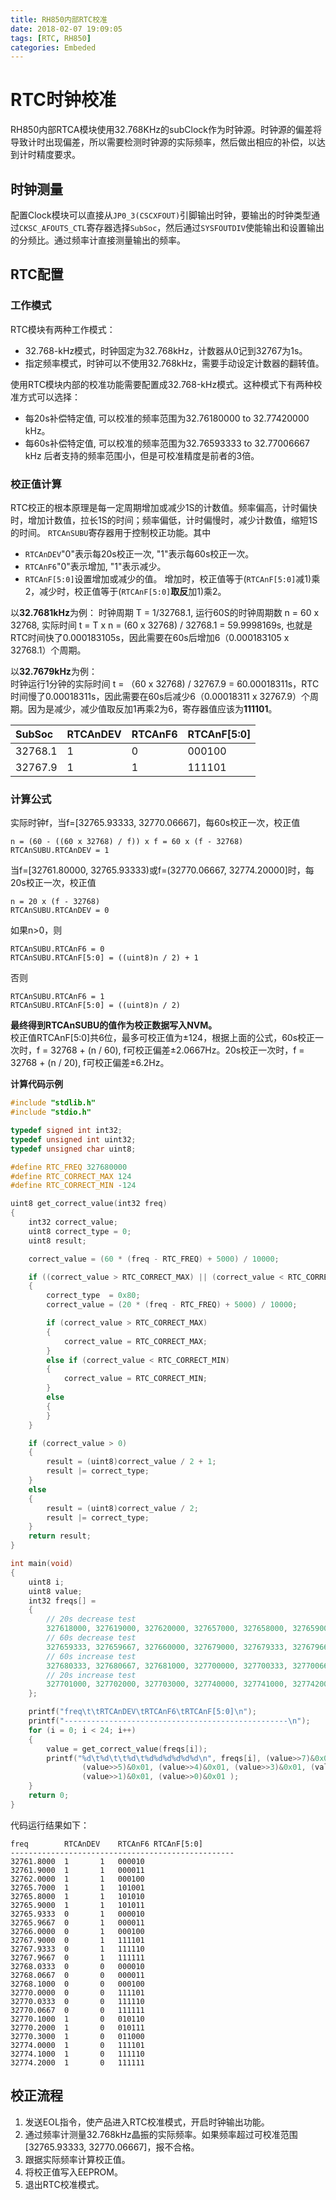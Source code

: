 ```yaml
---
title: RH850内部RTC校准
date: 2018-02-07 19:09:05
tags: [RTC, RH850]
categories: Embeded
---
```

# RTC时钟校准
RH850内部RTCA模块使用32.768KHz的subClock作为时钟源。时钟源的偏差将导致计时出现偏差，所以需要检测时钟源的实际频率，然后做出相应的补偿，以达到计时精度要求。  

## 时钟测量
配置Clock模块可以直接从`JP0_3(CSCXFOUT)`引脚输出时钟，要输出的时钟类型通过`CKSC_AFOUTS_CTL`寄存器选择`SubSoc`，然后通过`SYSFOUTDIV`使能输出和设置输出的分频比。通过频率计直接测量输出的频率。  

## RTC配置

### 工作模式
RTC模块有两种工作模式：  
- 32.768-kHz模式，时钟固定为32.768kHz，计数器从0记到32767为1s。
- 指定频率模式，时钟可以不使用32.768kHz，需要手动设定计数器的翻转值。       
  
使用RTC模块内部的校准功能需要配置成32.768-kHz模式。这种模式下有两种校准方式可以选择：  
- 每20s补偿特定值, 可以校准的频率范围为32.76180000 to 32.77420000 kHz。
- 每60s补偿特定值, 可以校准的频率范围为32.76593333 to 32.77006667 kHz
后者支持的频率范围小，但是可校准精度是前者的3倍。

### 校正值计算
RTC校正的根本原理是每一定周期增加或减少1S的计数值。频率偏高，计时偏快时，增加计数值，拉长1S的时间；频率偏低，计时偏慢时，减少计数值，缩短1S的时间。
`RTCAnSUBU`寄存器用于控制校正功能。其中
- `RTCAnDEV`"0"表示每20s校正一次, "1"表示每60s校正一次。
- `RTCAnF6`"0"表示增加, "1"表示减少。
- `RTCAnF[5:0]`设置增加或减少的值。
增加时，校正值等于(`RTCAnF[5:0]`减1)乘2，减少时，校正值等于(`RTCAnF[5:0]`**取反**加1)乘2。

  
以**32.7681kHz**为例： 
时钟周期 T = 1/32768.1, 运行60S的时钟周期数 n = 60 x 32768, 实际时间 t = T x n = (60 x 32768) / 32768.1 = 59.9998169s, 也就是RTC时间快了0.000183105s，因此需要在60s后增加6（0.000183105 x 32768.1）个周期。  
  
以**32.7679kHz**为例：    
时钟运行1分钟的实际时间 t = （60 x 32768) / 32767.9 = 60.00018311s，RTC时间慢了0.00018311s，因此需要在60s后减少6（0.00018311 x 32767.9）个周期。因为是减少，减少值取反加1再乘2为6，寄存器值应该为**111101**。   

|SubSoc    | RTCAnDEV |  RTCAnF6 | RTCAnF[5:0] |
|:---------|:---------|:---------|:------------|
|32768.1   | 1        |  0       | 000100      |
|32767.9   | 1        |  1       | 111101      |
  

### 计算公式
实际时钟f，当f=[32765.93333, 32770.06667]，每60s校正一次，校正值 
```
n = (60 - ((60 x 32768) / f)) x f = 60 x (f - 32768)  
RTCAnSUBU.RTCAnDEV = 1  
```
  
当f=[32761.80000, 32765.93333)或f=(32770.06667, 32774.20000]时，每20s校正一次，校正值  
```  
n = 20 x (f - 32768)
RTCAnSUBU.RTCAnDEV = 0  
```
  
如果n>0，则
```
RTCAnSUBU.RTCAnF6 = 0
RTCAnSUBU.RTCAnF[5:0] = ((uint8)n / 2) + 1  
```
  
否则  
```
RTCAnSUBU.RTCAnF6 = 1
RTCAnSUBU.RTCAnF[5:0] = ((uint8)n / 2)
```
  
**最终得到RTCAnSUBU的值作为校正数据写入NVM。**   
校正值RTCAnF[5:0]共6位，最多可校正值为±124，根据上面的公式，60s校正一次时，f = 32768 + (n / 60), f可校正偏差±2.0667Hz。20s校正一次时，f = 32768 + (n / 20), f可校正偏差±6.2Hz。  
 
**计算代码示例**  
```C
#include "stdlib.h"
#include "stdio.h"

typedef signed int int32;
typedef unsigned int uint32;
typedef unsigned char uint8;

#define RTC_FREQ 327680000
#define RTC_CORRECT_MAX 124
#define RTC_CORRECT_MIN -124 

uint8 get_correct_value(int32 freq)
{
    int32 correct_value;
    uint8 correct_type = 0;
    uint8 result;

    correct_value = (60 * (freq - RTC_FREQ) + 5000) / 10000;

    if ((correct_value > RTC_CORRECT_MAX) || (correct_value < RTC_CORRECT_MIN))
    {   
        correct_type  = 0x80;
        correct_value = (20 * (freq - RTC_FREQ) + 5000) / 10000;

        if (correct_value > RTC_CORRECT_MAX) 
        {   
            correct_value = RTC_CORRECT_MAX;
        }   
        else if (correct_value < RTC_CORRECT_MIN)
        {   
            correct_value = RTC_CORRECT_MIN;
        }   
        else
        {   
        }   
    }   

    if (correct_value > 0)
    {   
        result = (uint8)correct_value / 2 + 1;  
        result |= correct_type;
    }   
    else
    {
        result = (uint8)correct_value / 2;
        result |= correct_type;
    }
    return result;
}

int main(void)
{
    uint8 i;
    uint8 value;
    int32 freqs[] =
    {
        // 20s decrease test
        327618000, 327619000, 327620000, 327657000, 327658000, 327659000,
        // 60s decrease test
        327659333, 327659667, 327660000, 327679000, 327679333, 327679667,
        // 60s increase test
        327680333, 327680667, 327681000, 327700000, 327700333, 327700667,
        // 20s increase test 
        327701000, 327702000, 327703000, 327740000, 327741000, 327742000,
    };

    printf("freq\t\tRTCAnDEV\tRTCAnF6\tRTCAnF[5:0]\n");
    printf("--------------------------------------------------\n");
    for (i = 0; i < 24; i++)
    {
        value = get_correct_value(freqs[i]);
        printf("%d\t%d\t\t%d\t%d%d%d%d%d%d\n", freqs[i], (value>>7)&0x01, (value>>6)&0x01,
                (value>>5)&0x01, (value>>4)&0x01, (value>>3)&0x01, (value>>2)&0x01,
			    (value>>1)&0x01, (value>>0)&0x01 );
    }
    return 0;
}
```
  
代码运行结果如下： 
```
freq		RTCAnDEV	RTCAnF6	RTCAnF[5:0]
--------------------------------------------------
32761.8000	1		1	000010
32761.9000	1		1	000011
32762.0000	1		1	000100
32765.7000	1		1	101001
32765.8000	1		1	101010
32765.9000	1		1	101011
32765.9333	0		1	000010
32765.9667	0		1	000011
32766.0000	0		1	000100
32767.9000	0		1	111101
32767.9333	0		1	111110
32767.9667	0		1	111111
32768.0333	0		0	000010
32768.0667	0		0	000011
32768.1000	0		0	000100
32770.0000	0		0	111101
32770.0333	0		0	111110
32770.0667	0		0	111111
32770.1000	1		0	010110
32770.2000	1		0	010111
32770.3000	1		0	011000
32774.0000	1		0	111101
32774.1000	1		0	111110
32774.2000	1		0	111111
```
  
## 校正流程
1. 发送EOL指令，使产品进入RTC校准模式，开启时钟输出功能。
2. 通过频率计测量32.768kHz晶振的实际频率。如果频率超过可校准范围[32765.93333, 32770.06667]，报不合格。
3. 跟据实际频率计算校正值。
4. 将校正值写入EEPROM。
5. 退出RTC校准模式。



